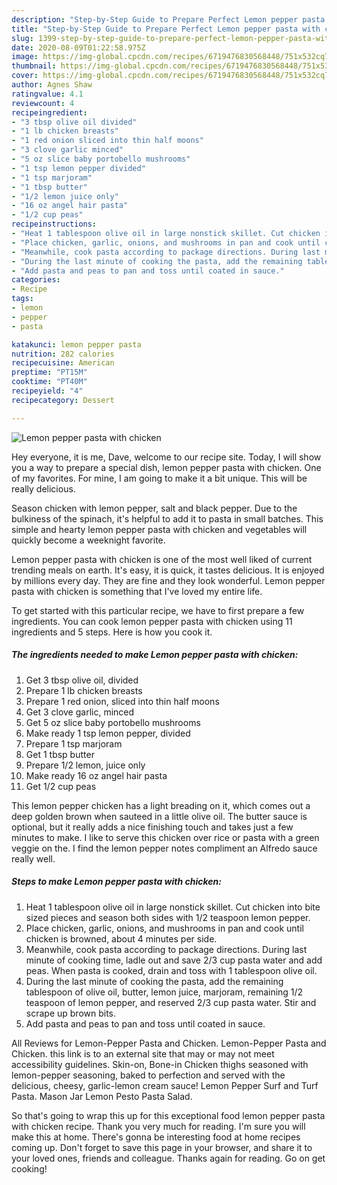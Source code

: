 ```yaml
---
description: "Step-by-Step Guide to Prepare Perfect Lemon pepper pasta with chicken"
title: "Step-by-Step Guide to Prepare Perfect Lemon pepper pasta with chicken"
slug: 1399-step-by-step-guide-to-prepare-perfect-lemon-pepper-pasta-with-chicken
date: 2020-08-09T01:22:58.975Z
image: https://img-global.cpcdn.com/recipes/6719476830568448/751x532cq70/lemon-pepper-pasta-with-chicken-recipe-main-photo.jpg
thumbnail: https://img-global.cpcdn.com/recipes/6719476830568448/751x532cq70/lemon-pepper-pasta-with-chicken-recipe-main-photo.jpg
cover: https://img-global.cpcdn.com/recipes/6719476830568448/751x532cq70/lemon-pepper-pasta-with-chicken-recipe-main-photo.jpg
author: Agnes Shaw
ratingvalue: 4.1
reviewcount: 4
recipeingredient:
- "3 tbsp olive oil divided"
- "1 lb chicken breasts"
- "1 red onion sliced into thin half moons"
- "3 clove garlic minced"
- "5 oz slice baby portobello mushrooms"
- "1 tsp lemon pepper divided"
- "1 tsp marjoram"
- "1 tbsp butter"
- "1/2 lemon juice only"
- "16 oz angel hair pasta"
- "1/2 cup peas"
recipeinstructions:
- "Heat 1 tablespoon olive oil in large nonstick skillet. Cut chicken into bite sized pieces and season both sides with 1/2 teaspoon lemon pepper."
- "Place chicken, garlic, onions, and mushrooms in pan and cook until chicken is browned, about 4 minutes per side."
- "Meanwhile, cook pasta according to package directions. During last minute of cooking time, ladle out and save 2/3 cup pasta water and add peas. When pasta is cooked, drain and toss with 1 tablespoon olive oil."
- "During the last minute of cooking the pasta, add the remaining tablespoon of olive oil, butter, lemon juice, marjoram, remaining 1/2 teaspoon of lemon pepper, and reserved 2/3 cup pasta water. Stir and scrape up brown bits."
- "Add pasta and peas to pan and toss until coated in sauce."
categories:
- Recipe
tags:
- lemon
- pepper
- pasta

katakunci: lemon pepper pasta 
nutrition: 282 calories
recipecuisine: American
preptime: "PT15M"
cooktime: "PT40M"
recipeyield: "4"
recipecategory: Dessert

---
```



![Lemon pepper pasta with chicken](https://img-global.cpcdn.com/recipes/6719476830568448/751x532cq70/lemon-pepper-pasta-with-chicken-recipe-main-photo.jpg)

Hey everyone, it is me, Dave, welcome to our recipe site. Today, I will show you a way to prepare a special dish, lemon pepper pasta with chicken. One of my favorites. For mine, I am going to make it a bit unique. This will be really delicious.

Season chicken with lemon pepper, salt and black pepper. Due to the bulkiness of the spinach, it&#39;s helpful to add it to pasta in small batches. This simple and hearty lemon pepper pasta with chicken and vegetables will quickly become a weeknight favorite.

Lemon pepper pasta with chicken is one of the most well liked of current trending meals on earth. It's easy, it is quick, it tastes delicious. It is enjoyed by millions every day. They are fine and they look wonderful. Lemon pepper pasta with chicken is something that I've loved my entire life.


To get started with this particular recipe, we have to first prepare a few ingredients. You can cook lemon pepper pasta with chicken using 11 ingredients and 5 steps. Here is how you cook it.

<!--inarticleads1-->

##### The ingredients needed to make Lemon pepper pasta with chicken:

1. Get 3 tbsp olive oil, divided
1. Prepare 1 lb chicken breasts
1. Prepare 1 red onion, sliced into thin half moons
1. Get 3 clove garlic, minced
1. Get 5 oz slice baby portobello mushrooms
1. Make ready 1 tsp lemon pepper, divided
1. Prepare 1 tsp marjoram
1. Get 1 tbsp butter
1. Prepare 1/2 lemon, juice only
1. Make ready 16 oz angel hair pasta
1. Get 1/2 cup peas


This lemon pepper chicken has a light breading on it, which comes out a deep golden brown when sauteed in a little olive oil. The butter sauce is optional, but it really adds a nice finishing touch and takes just a few minutes to make. I like to serve this chicken over rice or pasta with a green veggie on the. I find the lemon pepper notes compliment an Alfredo sauce really well. 

<!--inarticleads2-->

##### Steps to make Lemon pepper pasta with chicken:

1. Heat 1 tablespoon olive oil in large nonstick skillet. Cut chicken into bite sized pieces and season both sides with 1/2 teaspoon lemon pepper.
1. Place chicken, garlic, onions, and mushrooms in pan and cook until chicken is browned, about 4 minutes per side.
1. Meanwhile, cook pasta according to package directions. During last minute of cooking time, ladle out and save 2/3 cup pasta water and add peas. When pasta is cooked, drain and toss with 1 tablespoon olive oil.
1. During the last minute of cooking the pasta, add the remaining tablespoon of olive oil, butter, lemon juice, marjoram, remaining 1/2 teaspoon of lemon pepper, and reserved 2/3 cup pasta water. Stir and scrape up brown bits.
1. Add pasta and peas to pan and toss until coated in sauce.


All Reviews for Lemon-Pepper Pasta and Chicken. Lemon-Pepper Pasta and Chicken. this link is to an external site that may or may not meet accessibility guidelines. Skin-on, Bone-in Chicken thighs seasoned with lemon-pepper seasoning, baked to perfection and served with the delicious, cheesy, garlic-lemon cream sauce! Lemon Pepper Surf and Turf Pasta. Mason Jar Lemon Pesto Pasta Salad. 

So that's going to wrap this up for this exceptional food lemon pepper pasta with chicken recipe. Thank you very much for reading. I'm sure you will make this at home. There's gonna be interesting food at home recipes coming up. Don't forget to save this page in your browser, and share it to your loved ones, friends and colleague. Thanks again for reading. Go on get cooking!
